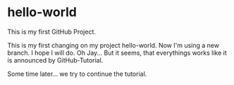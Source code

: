 # hello-world
This is my first GitHub Project.

This is my first changing on my project hello-world. Now I'm using a new branch. I hope I will do. Oh Jay... 
But it seems, that everythings works like it is announced by GitHub-Tutorial.

Some time later... we try to continue the tutorial.
